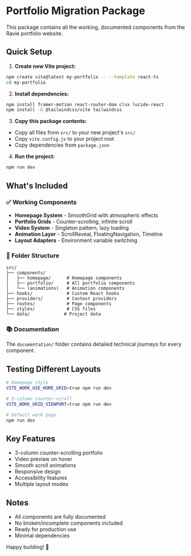 # Portfolio Migration Package

This package contains all the working, documented components from the Ravie portfolio website.

## Quick Setup

1. **Create new Vite project:**
```bash
npm create vite@latest my-portfolio -- --template react-ts
cd my-portfolio
```

2. **Install dependencies:**
```bash
npm install framer-motion react-router-dom clsx lucide-react
npm install -D @tailwindcss/vite tailwindcss
```

3. **Copy this package contents:**
- Copy all files from `src/` to your new project's `src/`
- Copy `vite.config.js` to your project root
- Copy dependencies from `package.json`

4. **Run the project:**
```bash
npm run dev
```

## What's Included

### ✅ Working Components
- **Homepage System** - SmoothGrid with atmospheric effects
- **Portfolio Grids** - Counter-scrolling, infinite scroll
- **Video System** - Singleton pattern, lazy loading
- **Animation Layer** - ScrollReveal, FloatingNavigation, Timeline
- **Layout Adapters** - Environment variable switching

### 📁 Folder Structure
```
src/
├── components/
│   ├── homepage/      # Homepage components
│   ├── portfolio/     # All portfolio components
│   └── (animations)   # Animation components
├── hooks/             # Custom React hooks
├── providers/         # Context providers
├── routes/            # Page components
├── styles/            # CSS files
└── data/             # Project data
```

### 📚 Documentation
The `documentation/` folder contains detailed technical journeys for every component.

## Testing Different Layouts

```bash
# Homepage style
VITE_WORK_USE_HOME_GRID=true npm run dev

# 3-column counter-scroll
VITE_WORK_GRID_VIEWPORT=true npm run dev

# Default work page
npm run dev
```

## Key Features
- 3-column counter-scrolling portfolio
- Video preview on hover
- Smooth scroll animations
- Responsive design
- Accessibility features
- Multiple layout modes

## Notes
- All components are fully documented
- No broken/incomplete components included
- Ready for production use
- Minimal dependencies

Happy building! 🚀